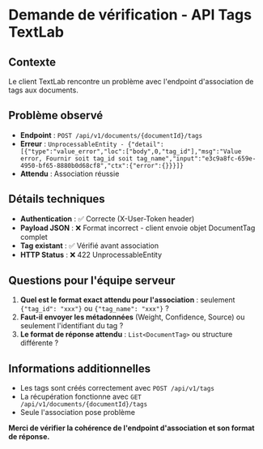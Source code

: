 # Demande de vérification - API Tags TextLab

## Contexte
Le client TextLab rencontre un problème avec l'endpoint d'association de tags aux documents.

## Problème observé
- **Endpoint** : `POST /api/v1/documents/{documentId}/tags`
- **Erreur** : `UnprocessableEntity - {"detail":[{"type":"value_error","loc":["body",0,"tag_id"],"msg":"Value error, Fournir soit tag_id soit tag_name","input":"e3c9a8fc-659e-4950-bf65-8880b0d68cf8","ctx":{"error":{}}}]}`
- **Attendu** : Association réussie

## Détails techniques
- **Authentication** : ✅ Correcte (X-User-Token header)
- **Payload JSON** : ❌ Format incorrect - client envoie objet DocumentTag complet
- **Tag existant** : ✅ Vérifié avant association
- **HTTP Status** : ❌ 422 UnprocessableEntity

## Questions pour l'équipe serveur
1. **Quel est le format exact attendu pour l'association** : seulement `{"tag_id": "xxx"}` ou `{"tag_name": "xxx"}` ?
2. **Faut-il envoyer les métadonnées** (Weight, Confidence, Source) ou seulement l'identifiant du tag ?
3. **Le format de réponse attendu** : `List<DocumentTag>` ou structure différente ?

## Informations additionnelles
- Les tags sont créés correctement avec `POST /api/v1/tags`
- La récupération fonctionne avec `GET /api/v1/documents/{documentId}/tags`
- Seule l'association pose problème

**Merci de vérifier la cohérence de l'endpoint d'association et son format de réponse.**